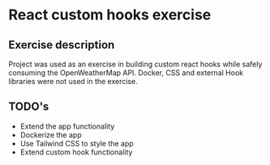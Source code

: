 # React custom hooks exercise

## Exercise description

Project was used as an exercise in building custom react hooks while safely consuming the OpenWeatherMap API.
Docker, CSS and external Hook libraries were not used in the exercise.

## TODO's

* Extend the app functionality
* Dockerize the app
* Use Tailwind CSS to style the app
* Extend custom hook functionality
